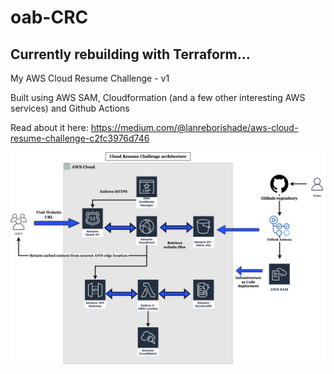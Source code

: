 # oab-CRC

## Currently rebuilding with Terraform...

My AWS Cloud Resume Challenge - v1

Built using AWS SAM, Cloudformation (and a few other interesting AWS services) and Github Actions 

Read about it here: https://medium.com/@lanreborishade/aws-cloud-resume-challenge-c2fc3976d746 

![CRC INFRA](CRC.png)
